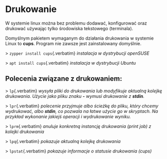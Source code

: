 # Drukowanie

W systemie linux można bez problemu dodawać, konfigurować oraz drukować
używając tylko środowiska tekstowego (terminala).

Domyślnym pakietem wymaganym do działania drukowania w systemie Linux to
**cups**. Program nie zawsze jest zainstalowany domyślnie.

\> `zypper install cups`{.verbatim} *instalacja w dystrybucji openSUSE*

\> `apt install cups`{.verbatim} *instalacja w dystrybucji Ubuntu*

## Polecenia związane z drukowaniem:

\> `lp`{.verbatim} *wysyła pliki do drukowania lub modyfikuje aktualną
kolejkę drukowania. Użycie jako pliku znaku **-** wymusi drukowanie z
**stdin**.*

\> `lpr`{.verbatim} *polecenie przyjmuje albo ścieżkę do pliku, który
chcemy wydrukować, albo **stdin**, co pozwala na łatwe użycie go w
skryptach. Na przykład wykonanie jakiejś operacji i wydrukowanie
wyniku.*

\> `lprm`{.verbatim} *anuluje konkretną instancję drukowania (print job)
z kolejki drukowania*

\> `lpq`{.verbatim} *pokazuje aktualną kolejkę drukowania*

\> `lpstat`{.verbatim} *pokazuje informacje o statusie drukowania
(cups)*
